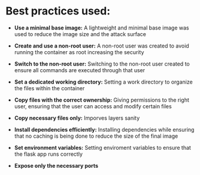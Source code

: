 # Best practices used:

- **Use a minimal base image:** A lightweight and minimal base image was used to reduce the image size and the attack surface

- **Create and use a non-root user:** A non-root user was created to avoid running the container as root increasing the security

- **Switch to the non-root user:** Switching to the non-root user created to ensure all commands are executed through that user

- **Set a dedicated working directory:** Setting a work directory to organize the files within the container

- **Copy files with the correct ownership:** Giving permissions to the right user, ensuring that the user can access and modify certain files

- **Copy necessary files only:** Imporves layers sanity

- **Install dependencies efficiently:** Installing dependencies while ensuring that no caching is being done to reduce the size of the final image

- **Set environment variables:** Setting enviroment variables to ensure that the flask app runs correctly

- **Expose only the necessary ports**
